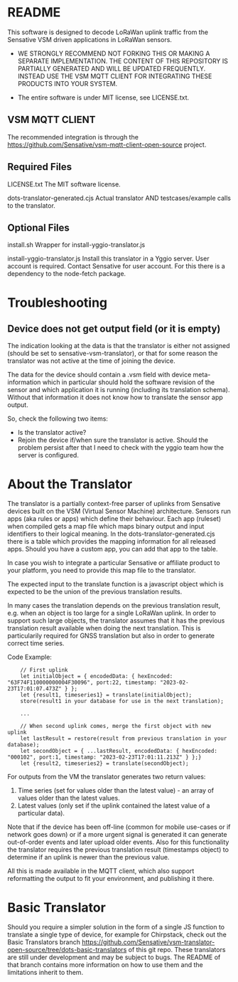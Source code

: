 # README

This software is designed to decode LoRaWan uplink traffic from the Sensative VSM driven applications in LoRaWan sensors.

* WE STRONGLY RECOMMEND NOT FORKING THIS OR MAKING A SEPARATE IMPLEMENTATION. THE CONTENT OF THIS REPOSITORY IS PARTIALLY
GENERATED AND WILL BE UPDATED FREQUENTLY. INSTEAD USE THE VSM MQTT CLIENT FOR INTEGRATING THESE PRODUCTS INTO YOUR SYSTEM.

* The entire software is under MIT license, see LICENSE.txt.

## VSM MQTT CLIENT

The recommended integration is through the https://github.com/Sensative/vsm-mqtt-client-open-source project.

## Required Files

LICENSE.txt
    The MIT software license.

dots-translator-generated.cjs
    Actual translator AND testcases/example calls to the translator.

## Optional Files 

install.sh
    Wrapper for install-yggio-translator.js

install-yggio-translator.js
    Install this translator in a Yggio server. User account is required. Contact Sensative for user account.
    For this there is a dependency to the node-fetch package.


# Troubleshooting

## Device does not get output field (or it is empty)

The indication looking at the data is that the translator is either not assigned (should be set to sensative-vsm-translator), or that for some reason the translator was not active at the time of joining the device.

The data for the device should contain a .vsm field with device meta-information which in particular should hold the software revision of the sensor and which application it is running (including its translation schema). Without that information it does not know how to translate the sensor app output.

So, check the following two items:
* Is the translator active?
* Rejoin the device if/when sure the translator is active.
Should the problem persist after that I need to check with the yggio team how the server is configured.



# About the Translator
The translator is a partially context-free parser of uplinks from Sensative devices built on the VSM (Virtual Sensor Machine) architecture.
Sensors run apps (aka rules or apps) which define their behaviour. Each app (ruleset) when compiled gets a map file which maps binary 
output and input identifiers to their logical meaning. In the dots-translator-generated.cjs there is a table which provides the mapping 
information for all released apps. Should you have a custom app, you can add that app to the table.

In case you wish to integrate a particular Sensative or affiliate product to your platform, you need to provide this map file to the translator. 

The expected input to the translate function is a javascript object which is expected to be the union of the previous translation results.

In many cases the translation depends on the previous translation result, e.g. when an object is too large for a single LoRaWan uplink. In order to support such large 
objects, the translator assumes that it has the previous translation result available when doing the next translation. This is particularily required for GNSS translation 
but also in order to generate correct time series.

Code Example: 

```
    // First uplink
    let initialObject = { encodedData: { hexEncoded: "63F74F110000000004F30096", port:22, timestamp: "2023-02-23T17:01:07.473Z" } };
    let {result1, timeseries1} = translate(initialObject);
    store(result1 in your database for use in the next translation);

    ...

    // When second uplink comes, merge the first object with new uplink
    let lastResult = restore(result from previous translation in your database);
    let secondObject = { ...lastResult, encodedData: { hexEncoded: "000102", port:1, timestamp: "2023-02-23T17:01:11.213Z" } };}
    let {result2, timeseries2} = translate(secondObject);
```


For outputs from the VM the translator generates two return values:
1. Time series (set for values older than the latest value) - an array of values older than the latest values.
2. Latest values (only set if the uplink contained the latest value of a particular data).

Note that if the device has been off-line (common for mobile use-cases or if network goes down) or if a more urgent signal is generated it can generate out-of-order events and later upload older events.
Also for this functionality the translator requires the previous translation result (timestamps object) to determine if an uplink is newer than the previous value.

All this is made available in the MQTT client, which also support reformatting the output to fit your environment, and publishing it there.

# Basic Translator

Should you require a simpler solution in the form of a single JS function to translate a single type of device, for example for Chirpstack, check out the Basic Translators branch https://github.com/Sensative/vsm-translator-open-source/tree/dots-basic-translators of this git repo. These translators are still under development and may be subject to bugs. The README of that branch contains more information on how to use them and the limitations inherit to them.
